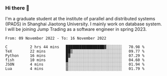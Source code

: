 ### Hi there 👋

I'm a graduate student at the institute of parallel and distributed systems (IPADS) in Shanghai Jiaotong University. I mainly work on database system. I will be joining Jump Trading as a software engineer in spring 2023.

<!--START_SECTION:waka-->

```text
From: 09 November 2022 - To: 16 November 2022

C          2 hrs 44 mins   █████████████████▓░░░░░░░   70.98 %
TeX        22 mins         ██▒░░░░░░░░░░░░░░░░░░░░░░   09.77 %
Python     16 mins         █▓░░░░░░░░░░░░░░░░░░░░░░░   07.29 %
fish       10 mins         █░░░░░░░░░░░░░░░░░░░░░░░░   04.60 %
JSON       4 mins          ▒░░░░░░░░░░░░░░░░░░░░░░░░   01.94 %
Lua        4 mins          ▒░░░░░░░░░░░░░░░░░░░░░░░░   01.79 %
```

<!--END_SECTION:waka-->

<!--
**yqmmm/yqmmm** is a ✨ _special_ ✨ repository because its `README.md` (this file) appears on your GitHub profile.

Here are some ideas to get you started:

- 🔭 I’m currently working on ...
- 🌱 I’m currently learning ...
- 👯 I’m looking to collaborate on ...
- 🤔 I’m looking for help with ...
- 💬 Ask me about ...
- 📫 How to reach me: ...
- 😄 Pronouns: ...
- ⚡ Fun fact: ...
-->
